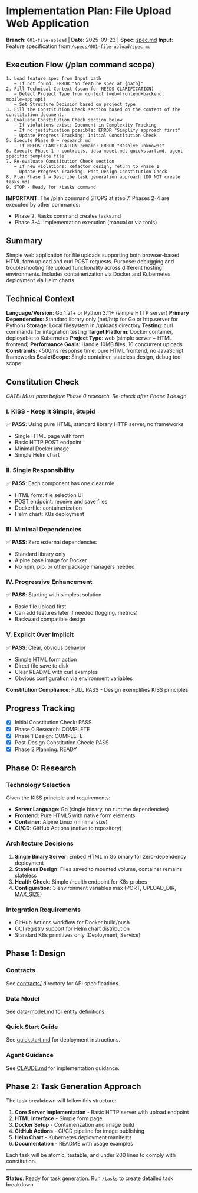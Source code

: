 # Implementation Plan: File Upload Web Application

**Branch**: `001-file-upload` | **Date**: 2025-09-23 | **Spec**: [spec.md](./spec.md)
**Input**: Feature specification from `/specs/001-file-upload/spec.md`

## Execution Flow (/plan command scope)
```
1. Load feature spec from Input path
   → If not found: ERROR "No feature spec at {path}"
2. Fill Technical Context (scan for NEEDS CLARIFICATION)
   → Detect Project Type from context (web=frontend+backend, mobile=app+api)
   → Set Structure Decision based on project type
3. Fill the Constitution Check section based on the content of the constitution document.
4. Evaluate Constitution Check section below
   → If violations exist: Document in Complexity Tracking
   → If no justification possible: ERROR "Simplify approach first"
   → Update Progress Tracking: Initial Constitution Check
5. Execute Phase 0 → research.md
   → If NEEDS CLARIFICATION remain: ERROR "Resolve unknowns"
6. Execute Phase 1 → contracts, data-model.md, quickstart.md, agent-specific template file
7. Re-evaluate Constitution Check section
   → If new violations: Refactor design, return to Phase 1
   → Update Progress Tracking: Post-Design Constitution Check
8. Plan Phase 2 → Describe task generation approach (DO NOT create tasks.md)
9. STOP - Ready for /tasks command
```

**IMPORTANT**: The /plan command STOPS at step 7. Phases 2-4 are executed by other commands:
- Phase 2: /tasks command creates tasks.md
- Phase 3-4: Implementation execution (manual or via tools)

## Summary
Simple web application for file uploads supporting both browser-based HTML form upload and curl POST requests. Purpose: debugging and troubleshooting file upload functionality across different hosting environments. Includes containerization via Docker and Kubernetes deployment via Helm charts.

## Technical Context
**Language/Version**: Go 1.21+ or Python 3.11+ (simple HTTP server)
**Primary Dependencies**: Standard library only (net/http for Go or http.server for Python)
**Storage**: Local filesystem in /uploads directory
**Testing**: curl commands for integration testing
**Target Platform**: Docker container, deployable to Kubernetes
**Project Type**: web (simple server + HTML frontend)
**Performance Goals**: Handle 10MB files, 10 concurrent uploads
**Constraints**: <500ms response time, pure HTML frontend, no JavaScript frameworks
**Scale/Scope**: Single container, stateless design, debug tool scope

## Constitution Check
*GATE: Must pass before Phase 0 research. Re-check after Phase 1 design.*

### I. KISS - Keep It Simple, Stupid
✅ **PASS**: Using pure HTML, standard library HTTP server, no frameworks
- Single HTML page with form
- Basic HTTP POST endpoint
- Minimal Docker image
- Simple Helm chart

### II. Single Responsibility
✅ **PASS**: Each component has one clear role
- HTML form: file selection UI
- POST endpoint: receive and save files
- Dockerfile: containerization
- Helm chart: K8s deployment

### III. Minimal Dependencies
✅ **PASS**: Zero external dependencies
- Standard library only
- Alpine base image for Docker
- No npm, pip, or other package managers needed

### IV. Progressive Enhancement
✅ **PASS**: Starting with simplest solution
- Basic file upload first
- Can add features later if needed (logging, metrics)
- Backward compatible design

### V. Explicit Over Implicit
✅ **PASS**: Clear, obvious behavior
- Simple HTML form action
- Direct file save to disk
- Clear README with curl examples
- Obvious configuration via environment variables

**Constitution Compliance**: FULL PASS - Design exemplifies KISS principles

## Progress Tracking
- [x] Initial Constitution Check: PASS
- [x] Phase 0 Research: COMPLETE
- [x] Phase 1 Design: COMPLETE
- [x] Post-Design Constitution Check: PASS
- [x] Phase 2 Planning: READY

## Phase 0: Research

### Technology Selection
Given the KISS principle and requirements:
- **Server Language**: Go (single binary, no runtime dependencies)
- **Frontend**: Pure HTML5 with native form elements
- **Container**: Alpine Linux (minimal size)
- **CI/CD**: GitHub Actions (native to repository)

### Architecture Decisions
1. **Single Binary Server**: Embed HTML in Go binary for zero-dependency deployment
2. **Stateless Design**: Files saved to mounted volume, container remains stateless
3. **Health Check**: Simple /health endpoint for K8s probes
4. **Configuration**: 3 environment variables max (PORT, UPLOAD_DIR, MAX_SIZE)

### Integration Requirements
- GitHub Actions workflow for Docker build/push
- OCI registry support for Helm chart distribution
- Standard K8s primitives only (Deployment, Service)

## Phase 1: Design

### Contracts
See [contracts/](./contracts/) directory for API specifications.

### Data Model
See [data-model.md](./data-model.md) for entity definitions.

### Quick Start Guide
See [quickstart.md](./quickstart.md) for deployment instructions.

### Agent Guidance
See [CLAUDE.md](./CLAUDE.md) for implementation guidance.

## Phase 2: Task Generation Approach

The task breakdown will follow this structure:
1. **Core Server Implementation** - Basic HTTP server with upload endpoint
2. **HTML Interface** - Simple form page
3. **Docker Setup** - Containerization and image build
4. **GitHub Actions** - CI/CD pipeline for image publishing
5. **Helm Chart** - Kubernetes deployment manifests
6. **Documentation** - README with usage examples

Each task will be atomic, testable, and under 200 lines to comply with constitution.

---

**Status**: Ready for task generation. Run `/tasks` to create detailed task breakdown.